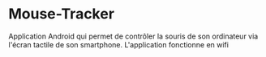 # Mouse-Tracker

Application Android qui permet de contrôler la souris de son ordinateur via l'écran tactile de son smartphone.
L'application fonctionne en wifi
